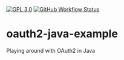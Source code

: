 [![GPL 3.0](https://hbhbnr.github.io/badges/license-GPL--3.0-blue.svg)](LICENSE)
[![GitHub Workflow Status](https://github.com/hbhbnr/oauth2-java-example/actions/workflows/codequality.yml/badge.svg)](https://github.com/hbhbnr/oauth2-java-example/actions/workflows/codequality.yml)

# oauth2-java-example
Playing around with OAuth2 in Java
